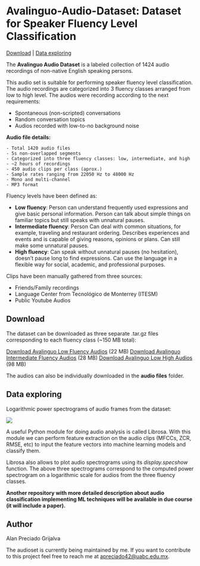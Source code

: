 # Avalinguo-Audio-Dataset: Dataset for Speaker Fluency Level Classification 

[Download](#download) | [Data exploring](#data-exploring)

The **Avalinguo Audio Dataset** is a labeled collection of 1424 audio recordings of non-native English speaking persons. 

This audio set is suitable for performing speaker fluency level classification. The audio recordings are categorized into 3 fluency classes arranged from low to high level. The audios were recording according to the next requirements:

- Spontaneous (non-scripted) conversations
- Random conversation topics
- Audios recorded with low-to-no background noise

**Audio file details:**
```
- Total 1420 audio files
- 5s non-overlapped segments
- Categorized into three fluency classes: low, intermediate, and high
- ~2 hours of recordings
- 450 audio clips per class (aprox.)
- Sample rates ranging from 22050 Hz to 48000 Hz
- Mono and multi-channel
- MP3 format
```

Fluency levels have been defined as:

- **Low fluency**: Person can understand frequently used expressions and give basic personal information. Person can talk about simple things on familiar topics but still speaks with unnatural pauses.
- **Intermediate fluency**: Person Can deal with common situations, for example, traveling and restaurant ordering. Describes experiences and events and is capable of giving reasons, opinions or plans. Can still make some unnatural pauses.
- **High fluency**: Can speak without unnatural pauses (no hesitation), doesn’t pause long to find expressions. Can use the language in a flexible way for social, academic, and professional purposes.

Clips have been manually gathered from three sources:

- Friends/Family recordings
- Language Center from Tecnológico de Monterrey (ITESM)
- Public Youtube Audios


## Download
The dataset can be downloaded as three separate .tar.gz files corresponding to each fluency class (~150 MB total):

[Download Avalinguo Low Fluency Audios](https://github.com/agrija9/Avalinguo-Audio-Set/tree/master/meta/tar-low-fluency.tar.gz) (22 MB)
[Download Avalinguo Intermediate Fluency Audios](https://github.com/agrija9/Avalinguo-Audio-Set/tree/master/meta/tar-intermediate-fluency.tar.gz) (28 MB)
[Download Avalinguo Low High Audios](https://github.com/agrija9/Avalinguo-Audio-Set/tree/master/meta/tar-high-fluency.tar.gz) (98 MB)

The audios can also be individually downloaded in the **audio files** folder.


## Data exploring

Logarithmic power spectrograms of audio frames from the dataset:

![](https://github.com/agrija9/Avalinguo-Audio-Set/blob/master/fluency-levels.gif)

A useful Python module for doing audio analysis is called Librosa. With this module we can perform feature extraction on the audio clips (MFCCs, ZCR, RMSE, etc) to input the feature vectors into machine learning models and classify them.

Librosa also allows to plot audio spectrograms using its *display.specshow* function. The above three spectrograms correspond to the computed power spectrogram on a logarithmic scale for audios from the three fluency classes.

**Another repository with more detailed description about audio classification implementing ML techniques will be available in due course (it will include a paper).**

## Author

Alan Preciado Grijalva

The audioset is currently being maintained by me. If you want to contribute to this project feel free to reach me at apreciado42@uabc.edu.mx.
